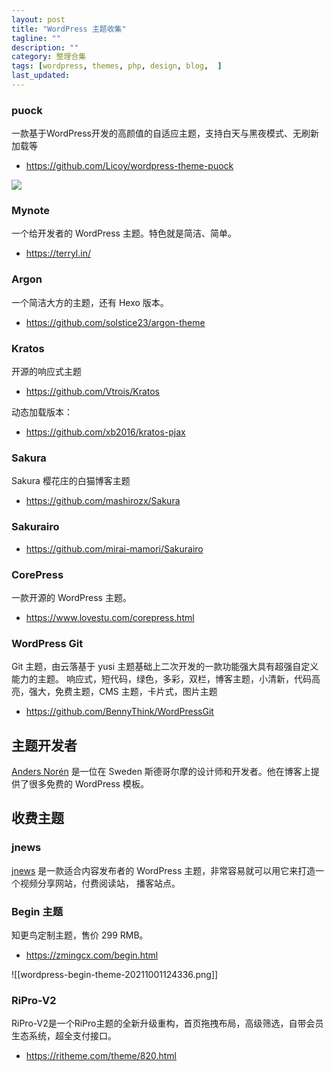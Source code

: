```yaml
---
layout: post
title: "WordPress 主题收集"
tagline: ""
description: ""
category: 整理合集
tags: [wordpress, themes, php, design, blog,  ]
last_updated:
---
```



### puock
一款基于WordPress开发的高颜值的自适应主题，支持白天与黑夜模式、无刷新加载等
 
- <https://github.com/Licoy/wordpress-theme-puock>

![](https://photo.einverne.info/images/2023/01/16/gq1D.jpg)

### Mynote
一个给开发者的 WordPress 主题。特色就是简洁、简单。

- <https://terryl.in/>

### Argon
一个简洁大方的主题，还有 Hexo 版本。

- <https://github.com/solstice23/argon-theme>


### Kratos
开源的响应式主题

- <https://github.com/Vtrois/Kratos>

动态加载版本：

- <https://github.com/xb2016/kratos-pjax>

### Sakura
Sakura 樱花庄的白猫博客主题

- <https://github.com/mashirozx/Sakura>

### Sakurairo

- <https://github.com/mirai-mamori/Sakurairo>

### CorePress
一款开源的 WordPress 主题。

- <https://www.lovestu.com/corepress.html>

### WordPress Git
Git 主题，由云落基于 yusi 主题基础上二次开发的一款功能强大具有超强自定义能力的主题。
响应式，短代码，绿色，多彩，双栏，博客主题，小清新，代码高亮，强大，免费主题，CMS 主题，卡片式，图片主题

- <https://github.com/BennyThink/WordPressGit>

## 主题开发者
[Anders Norén](https://andersnoren.se/) 是一位在 Sweden 斯德哥尔摩的设计师和开发者。他在博客上提供了很多免费的 WordPress 模板。


## 收费主题

### jnews

[jnews](https://jnews.io/) 是一款适合内容发布者的 WordPress 主题，非常容易就可以用它来打造一个视频分享网站，付费阅读站， 播客站点。



### Begin 主题
知更鸟定制主题，售价 299 RMB。

- <https://zmingcx.com/begin.html>

![[wordpress-begin-theme-20211001124336.png]]

### RiPro-V2
RiPro-V2是一个RiPro主题的全新升级重构，首页拖拽布局，高级筛选，自带会员生态系统，超全支付接口。

- <https://ritheme.com/theme/820.html>